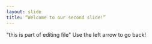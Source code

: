 ```yaml
---
layout: slide
title: “Welcome to our second slide!”
---
```

"this is part of editing file"
Use the left arrow to go back!
